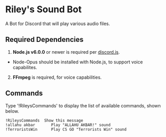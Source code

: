# Riley's Sound Bot

A Bot for Discord that will play various audio files.

## Required Dependencies 

1. **Node.js v6.0.0** or newer is required per [discord.js](https://discord.js.org/#!/docs/tag/master/file/general/Welcome).
  * Node-Opus should be installed with Node.js, to support voice capabilites.
2. **FFmpeg** is required, for voice capabilities.

## Commands

Type '!RileysCommands' to display the list of available commands, shown below.

```
!RileysCommands  Show this message
!allahu akbar       Play "ALLAHU AKBAR!" sound
!TerroristsWin      Play CS GO "Terrorists Win" sound
```
